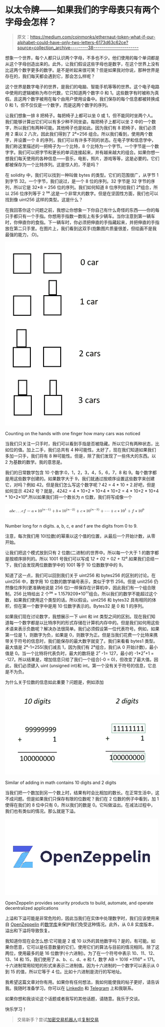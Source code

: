 # 以太令牌——如果我们的字母表只有两个字母会怎样？

> 原文：<https://medium.com/coinmonks/ethernaut-token-what-if-our-alphabet-could-have-only-two-letters-6173d63c62ce?source=collection_archive---------38----------------------->

想象一个世界，每个人都只认识两个字母，不多也不少。他们使用的每个单词都是从这个字母创造出来的。此外，让我们假设这些字母也是数字，在这个世界上没有比这两个数字更多的数字。是不是听起来很可笑？但是如果我对你说，那种世界是存在的，我们每天都会遇到它，那会怎么样呢？

这个世界是数字电子的世界，是我们的电脑、智能手机等等的世界。这个电子电路中使用的逻辑被称为布尔代数，它只知道两个数字:0 和 1。这些数字有时被称为真假。且这两个数字被用在每个由用户使用设备中。我们保存的每个信息都被转换成 0 和 1，但不仅仅是一个数字，而是这两个数字的序列。

让我们想象一排 8 把椅子。每把椅子上都可以坐 0 或 1，但不能同时坐两个人。我们能够计算出它们可以有多少种不同坐姿。每把椅子上都可以坐 2 中的一个数字，所以我们有两种可能。其他椅子也是如此。因为我们有 8 把椅子，我们必须用 2 乘以 2 八次，因此我们得到了 2⁸=256 组合。所以我们看到，使用两个数字，并设置一个 8 的序列，我们可以有许多不同的状态。在电子学和信息学中，我们称这里描述的一把椅子为一个比特，8 个比特为一个字节。一个字节是一个数字字。我们可以把字节和更长的单词连接起来，并有越来越大的组合。如果你想一想我们每天使用的各种信息——音乐，电影，照片，游戏等等，这是必要的。它们都被保存为一个比特序列。这是惊人的，不是吗？

在 solidity 中，我们可以找到一种叫做 bytes 的类型。它们的范围很广，从字节 1 到字节 32。一个字节，我们说过，是一个 8 位的序列。32 字节是 32 字节的序列，所以它是 32*8 = 256 位的序列。我们如何知道 8 位序列给我们 2⁸组合，所以 256 位序列等于 2 ⁵⁶.这是一个非常大的数字。但是在坚固性方面，我们也可以找到像 uint256 这样的类型。这是什么？

在我回答你这个问题之前，我想让你想象一下你自己有什么奇怪的东西——你的每只手都只有一个手指。你想用手指数一数街上有多少辆车。当你注意到第一辆车时，你伸直你的食指。下一辆车时，你必须把伸直的手指藏起来，并把伸直的手指放在第二只手里。在图片上，我们看到这双手(抱歉图片质量很差，但绘画不是我最强的能力，:D)。

![](img/775fe1f2b05383f969e34d410dc56f81.png)

Counting on the hands with one finger how many cars was noticed

当我们只关注一只手时，我们可以看到手指是否被隐藏。所以它只有两种状态，比如位的值。加上二手，我们总共有 4 种可能性。太好了，现在我们知道如果我们多加一只手，我们将有 8 种可能性。但是，除了我们发现了一些伟大的东西。以 2 为基数的数学。我的意思是。

我们的日常数学包含 10 个数字:0，1，2，3，4，5，6，7，8 和 9。每个数字都是用这些数字创建的。如果数字大于 9，我们就通过按顺序设置这些数字来创建它，对吗？例如 42。但是我们怎么写这个数字呢？42 = 4 * 10 + 2.好吧，但是如何显示 4242 号？就是，4242 = 4 * 10+2 * 10+4 * 10+2 = 4 * 10+2 * 10+4 * 10+2*10⁰.所以如果我们将一个数长为 *n* 位数，我们将写成像一个

![](img/ae5444cc6e29b81c30004b317361e9e1.png)

Number long for n digits. a, b, c, e and f are the digits from 0 to 9.

注意，每次我们用 10(位数)的幂乘以这个值的位置，从最后一个开始计数，从零开始。

让我们把这个模式放到只有 2 位数(二进制)的世界中。所以每一个大于 1 的数字都是按顺序排列的。所以 1001 号我们可以写成 1*2 + 0*2 + 0*2 + 1*2⁰.如果我们总结一下，我们会发现两位数数学中的 1001 等于 10 位数数学中的 9。

知道了这一点，我们可以回到我们关于 uint256 和 bytes256 的区别的讨论。在 uint256 中，数字用 10 位数的数学编号表示，类似于字节 256。但是 unit256 仍然像位序列(更准确地说是 256 位)一样保存在计算机中，因此我们有一个组合限制。256 比特给出 2 个⁵⁶ = 1.1579209*10⁷⁷组合。所以我们的数学不能超过这个数，如果我们使用这个类型的话。所以假设。uint256 和 bytes32 具有相同的体积，但在第一个数字中是用 10 位数字表示的。Bytes32 是 0 和 1 的序列。

如果我们现在讨论数字，我想展示一下 uint 和 int 类型之间的区别。现在我们知道每一个数字都是以比特序列的形式存储在计算机内存中的。但是我们如何用这些术语来表示负数呢？解决办法很简单。我们必须假设第一位代表符号。例如，如果第一位是 1，则数字为负，如果是 0，则数字为正。但是当我们花费一个比特来携带关于符号的信息时，我们能保存的最大数字就变了。我们来看看 bytes1 类型。最大值是 2⁸-1=255(我们减去 1，因为我们有 2⁸组合，我们从 0 开始计数)，最小值是 0。当一个比特将代表负时，最大的数将是 2⁷ -1= 127，最小的
-1*2⁷+1 = -127。所以结果是，增加信息只给了我们一个组合(-0 = 0)，但改变了最大值。因此，我们必须键入 uint (unsigned int)和 int。第一个没有关于符号的信息，它总是不为负。

为什么关于位数的信息如此重要？问题是，例如添加

![](img/f4d8adf6f76337334a3b3fea9946c9e0.png)

Similar of adding in math contains 10 digits and 2 digits

当我们把一个数加到另一个数上时，结果有时会比相加的数长。在正常生活中，这不成问题。但是如果我们只保存有限的位数呢？我们在 2 位数的例子中看到，加 1 使得在我们的 8 位中只有 0，所以我们的数是 0。它叫做溢出。在减法过程中，我们也有类似的情况。那么就是下溢。

![](img/3410205a39c8a06846cca490e3ce4070.png)

OpenZeppelin provides security products to build, automate, and operate decentralized applications

上溢和下溢可能是非常危险的，因此当我们在实体中处理数字时，我们应该使用来自 [OpenZeppelin](https://www.openzeppelin.com) 的[数学库](https://github.com/OpenZeppelin/openzeppelin-contracts/tree/master/contracts/utils/math)来保护我们免受这种情况。此外，从 0.8 实度版本，溢出和下溢将导致恢复。

我知道你现在会怎么想:它可能是 2 或 10 以外的其他数字吗？是的，有可能。如果你愿意，它可以是任意数量的它们，使用它们的算法与目前的情况相同。除了这两位，使用最多的是 16 位数字(十六进制)。为了在一个符号中表示 10、11、12、13、14 和 15，我们使用了 a、b、c、d、e 和 f，数字 AB = 10*16 +11*16⁰ = 171。十六进制常用较短的形式来表示二进制值。因为十六进制的一个数字可以表示从 0 到 15 的值，所以它等于 4 位。比如十六进制是流行的写地址。

我希望这篇文章对你有用。如果你有任何想法，我如何能使我的帖子更好，请告诉我。我随时准备学习。你可以在 [LinkedIn](https://pl.linkedin.com/in/szymon-skrzy%C5%84ski-881462214) 和 [Telegram](https://t.me/eszymi) 上和我联系。

如果你想和我谈论这个话题或者我写的其他话题，请随意。我乐于交谈。

快乐学习！

> 交易新手？尝试[加密交易机器人](/coinmonks/crypto-trading-bot-c2ffce8acb2a)或[复制交易](/coinmonks/top-10-crypto-copy-trading-platforms-for-beginners-d0c37c7d698c)